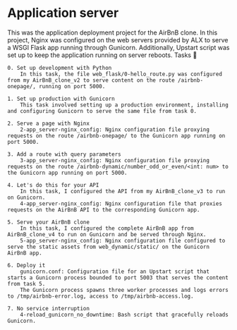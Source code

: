 # Application server

This was the application deployment project for the AirBnB clone. In this project, Nginx was configured on the web servers provided by ALX to serve a WSGI Flask app running through Gunicorn. Additionally, Upstart script was set up to keep the application running on server reboots.
Tasks 📃

    0. Set up development with Python
        In this task, the file web_flask/0-hello_route.py was configured from my AirBnB_clone_v2 to serve content on the route /airbnb-onepage/, running on port 5000.

    1. Set up production with Gunicorn
        This task involved setting up a production environment, installing and configuring Gunicorn to serve the same file from task 0.

    2. Serve a page with Nginx
        2-app_server-nginx_config: Nginx configuration file proxying requests on the route /airbnb-onepage/ to the Gunicorn app running on port 5000.

    3. Add a route with query parameters
        3-app_server-nginx_config: Nginx configuration file proxying requests on the route /airbnb-dynamic/number_odd_or_even/<int: num> to the Gunicorn app running on port 5000.

    4. Let's do this for your API
        In this task, I configured the API from my AirBnB_clone_v3 to run on Gunicorn.
        4-app_server-nginx_config: Nginx configuration file that proxies requests on the AirBnB API to the corresponding Gunicorn app.

    5. Serve your AirBnB clone
        In this task, I configured the complete AirBnB app from AirBnB_clone_v4 to run on Gunicorn and be served through Nginx.
        5-app_server-nginx_config: Nginx configuration file configured to serve the static assets from web_dynamic/static/ on the Gunicorn AirBnB app.

    6. Deploy it
        gunicorn.conf: Configuration file for an Upstart script that starts a Gunicorn process bounded to port 5003 that serves the content from task 5.
        The Gunicorn process spawns three worker processes and logs errors to /tmp/airbnb-error.log, access to /tmp/airbnb-access.log.

    7. No service interruption
        4-reload_gunicorn_no_downtime: Bash script that gracefully reloads Gunicorn.

